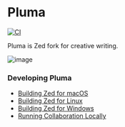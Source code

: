 # Pluma

[![CI](https://github.com/zed-industries/zed/actions/workflows/ci.yml/badge.svg)](https://github.com/zed-industries/zed/actions/workflows/ci.yml)

Pluma is Zed fork for creative writing.

![image](https://github.com/user-attachments/assets/2740767b-470a-4e54-b12c-e45385e2cdbe)


### Developing Pluma

- [Building Zed for macOS](./docs/src/development/macos.md)
- [Building Zed for Linux](./docs/src/development/linux.md)
- [Building Zed for Windows](./docs/src/development/windows.md)
- [Running Collaboration Locally](./docs/src/development/local-collaboration.md)
